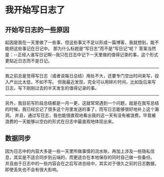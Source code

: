 # 我开始写日志了

## 开始写日志的一些原因

起因是我在一天里做了一些事，但这些事又不足以形成一篇博客，我就想到，能不能把这些事记在日记中。
那为什么标题是“写日志”而不是“写日记”呢？
答案当然是：--正经人谁写日记啊--我只在日志中记下一天里做的值得记录的事，这个形式更贴近日志而不是日记。

- - -

我之前总是觉得写日志（或者说每日总结）用处不大，还要专门空出时间来写，投入产出比太低，不如不写。
但我最近发现，完全可以用碎片时间，比如饭后来写日志，写下刚刚过去的半天发生的值得记录的事。

- - -

另外，我目前写阶段总结都是一月一更，这就常常遇到一个问题，就是在我写总结的时候，我已经忘记了很多这个月里发送的事了，而写日志能够很好地补上这个漏洞。
并且，通过写日志，我也能很直观地看出我的这一天有没有被浪费。毕竟被浪费的一天能够以空白的形式在日志中最直观地体现出来。

## 数据同步

因为日志中的内容大多是一些一天里所做事情的流水账，再加上涉及一些隐私信息，其实是不适合同步到云端的，而更适合在本地保存的同时自己做一些备份。
并且由于日志中的一些内容会在之后写进总结中，其实对于很久之前的日志数据，即使丢失也不会有很大影响。
